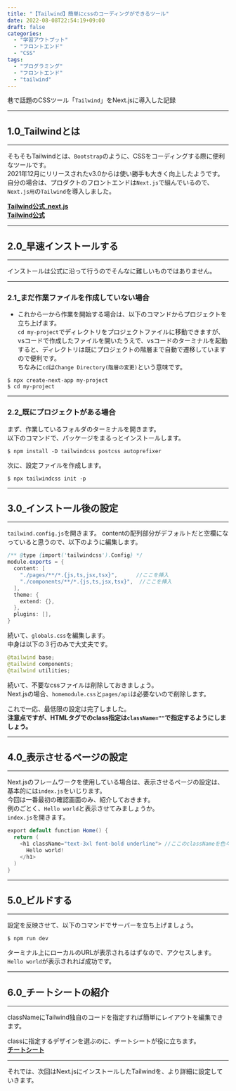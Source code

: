```yaml
---
title: "【Tailwind】簡単にcssのコーディングができるツール"
date: 2022-08-08T22:54:19+09:00
draft: false
categories:
  - "学習アウトプット"
  - "フロントエンド"
  - "CSS"
tags:
  - "プログラミング"
  - "フロントエンド"
  - "tailwind"
---
```


巷で話題のCSSツール「``Tailwind``」をNext.jsに導入した記録
<!--more-->

***
## 1.0_Tailwindとは
***
そもそもTailwindとは、``Bootstrap``のように、CSSをコーディングする際に便利なツールです。  
2021年12月にリリースされたv3.0からは使い勝手も大きく向上したようです。  
自分の場合は、プロダクトのフロントエンドは``Next.js``で組んでいるので、``Next.js用``の``Tailwind``を導入しました。  

**[Tailwind公式_next.js](https://tailwindcss.com/docs/guides/nextjs)**  
**[Tailwind公式](https://tailwindcss.jp/)**  

***
## 2.0_早速インストールする
***
インストールは公式に沿って行うのでそんなに難しいものではありません。  
***
### 2.1_まだ作業ファイルを作成していない場合
- これから一から作業を開始する場合は、以下のコマンドからプロジェクトを立ち上げます。  
``cd my-project``でディレクトリをプロジェクトファイルに移動できますが、vsコードで作成したファイルを開いたうえで、vsコードのターミナルを起動すると、ディレクトリは既にプロジェクトの階層まで自動で遷移していますので便利です。  
ちなみに``cd``は``Change Directory(階層の変更)``という意味です。
```
$ npx create-next-app my-project
$ cd my-project
```
***
### 2.2_既にプロジェクトがある場合
まず、作業しているフォルダのターミナルを開きます。  
以下のコマンドで、パッケージをまるっとインストールします。
```
$ npm install -D tailwindcss postcss autoprefixer
```
次に、設定ファイルを作成します。
```
$ npx tailwindcss init -p
```
***
## 3.0_インストール後の設定
***
``tailwind.config.js``を開きます。 
contentの配列部分がデフォルトだと空欄になっていると思うので、以下のように編集します。 
```java Hello.java {.light .line-number .copy}
/** @type {import('tailwindcss').Config} */ 
module.exports = {
  content: [
    "./pages/**/*.{js,ts,jsx,tsx}",      //ここを挿入
    "./components/**/*.{js,ts,jsx,tsx}",  //ここを挿入
  ],
  theme: {
    extend: {},
  },
  plugins: [],
}
```  
続いて、``globals.css``を編集します。  
中身は以下の３行のみで大丈夫です。
```java Hello.java {.light .line-number .copy}
@tailwind base;
@tailwind components;
@tailwind utilities;
```

続いて、不要なcssファイルは削除しておきましょう。  
Next.jsの場合、``homemodule.css``と``pages/api``は必要ないので削除します。

これで一応、最低限の設定は完了しました。  
**注意点ですが、HTMLタグでのclass指定は``className=""``で指定するようにしましょう。**  

***
## 4.0_表示させるページの設定
***
Next.jsのフレームワークを使用している場合は、表示させるページの設定は、基本的には``index.js``をいじります。  
今回は一番最初の確認画面のみ、紹介しておきます。  
例のごとく、``Hello world``と表示させてみましょうか。  
``index.js``を開きます。

```java Hello.java {.light .line-number .copy}
export default function Home() {
  return (
    <h1 className="text-3xl font-bold underline"> //ここのclassNameを色々変えてみましょう。
      Hello world!
    </h1>
  )
}
```  

***
## 5.0_ビルドする
***
設定を反映させて、以下のコマンドでサーバーを立ち上げましょう。
```
$ npm run dev
```
ターミナル上にローカルのURLが表示されるはずなので、アクセスします。  
``Hello world``が表示されれば成功です。

***
## 6.0_チートシートの紹介
***

classNameにTailwind独自のコードを指定すれば簡単にレイアウトを編集できます。  

classに指定するデザインを選ぶのに、チートシートが役に立ちます。  
**[チートシート](https://nerdcave.com/tailwind-cheat-sheet)**  
***
それでは、次回はNext.jsにインストールしたTailwindを、より詳細に設定していきます。